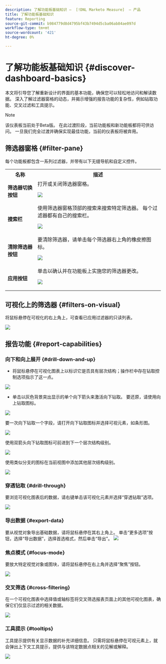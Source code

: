 ```yaml
---
description: 了解功能板基础知识 —  [!DNL Marketo Measure]  — 产品
title: 了解功能板基础知识
feature: Reporting
source-git-commit: b984779d8d4795bf43b7494d5cba06ab84ae097d
workflow-type: tm+mt
source-wordcount: '421'
ht-degree: 0%

---
```


# 了解功能板基础知识 {#discover-dashboard-basics}

本文将引导您了解重新设计的界面的基本功能，确保您可以轻松地访问和解读数据。 深入了解过滤器窗格的动态，并揭示增强的报告功能的复杂性，例如钻取功能、交叉过滤和工具提示。

>[!NOTE]
>
>该仪表板当前处于Beta版。 在此过渡阶段，当前功能板和新功能板都将可供访问。 一旦我们完全过渡并确保实现最佳功能，当前的仪表板将被弃用。

## 筛选器窗格 {#filter-pane}

每个功能板都包含一系列过滤器，并带有以下无缝导航和自定义控件。

<table style="table-layout:auto"> 
 <tbody> 
  <tr> 
   <th>名称</th> 
   <th>描述</th>
  </tr> 
  <tr> 
   <td><b>筛选器切换按钮</b></td>
   <td>打开或关闭筛选器窗格。
   <p><img src="assets/discover-dashboard-basics-1.png"></td>
  </tr>
  <tr> 
   <td><b>搜索栏</b></td>
   <td>使用筛选器窗格顶部的搜索来搜索特定筛选器。 每个过滤器都有自己的搜索栏。
   <p><img src="assets/discover-dashboard-basics-2.png"></td>
  </tr>
   <tr> 
   <td><b>清除筛选器按钮</b></td>
   <td>要清除筛选器，请单击每个筛选器右上角的橡皮擦图标。
   <p><img src="assets/discover-dashboard-basics-3.png"></td>
  </tr>
  <tr> 
   <td><b>应用按钮</b></td>
   <td>单击以确认并在功能板上实施您的筛选器更改。
   <p><img src="assets/discover-dashboard-basics-3a.png"></td>
  </tr>
 </tbody> 
</table>

## 可视化上的筛选器 {#filters-on-visual}

将鼠标悬停在可视化的右上角上，可查看已应用过滤器的只读列表。

![](assets/discover-dashboard-basics-3b.png)

## 报告功能 {#report-capabilities}

### 向下和向上展开 {#drill-down-and-up}

* 将鼠标悬停在可视化图表上以标识它是否具有层次结构；操作栏中存在钻取控制选项指示了这一点。

![](assets/discover-dashboard-basics-4.png)

* 单击以灰色背景突出显示的单个向下箭头来激活向下钻取。 要还原，请使用向上钻取图标。

![](assets/discover-dashboard-basics-5.png)

要一次向下钻取一个字段，请打开向下钻取图标并选择可视元素，如条形图。

![](assets/discover-dashboard-basics-6.gif)

使用双箭头向下钻取图标可前进到下一个层次结构级别。

![](assets/discover-dashboard-basics-7.gif)

使用类似分支的图标在当前视图中添加其他层次结构级别。

![](assets/discover-dashboard-basics-8.gif)

### 穿透钻取 {#drill-through}

要浏览可视化图表后的数据，请右键单击该可视化元素并选择“穿透钻取”选项。

![](assets/discover-dashboard-basics-9.gif)

### 导出数据 {#export-data}

要从视觉对象导出基础数据，请将鼠标悬停在其右上角上。 单击“更多选项”按钮，选择“导出数据”，选择首选格式，然后单击“导出”。
![](assets/discover-dashboard-basics-10.gif)

### 焦点模式 {#focus-mode}

要放大特定视觉对象或图块，请将鼠标悬停在右上角并选择“聚焦”按钮。

![](assets/discover-dashboard-basics-11.gif)

### 交叉筛选 {#cross-filtering}

在一个可视化图表中选择值或轴标签将交叉筛选报表页面上的其他可视化图表，确保它们仅显示过滤的相关数据。

![](assets/discover-dashboard-basics-12.gif)

### 工具提示 {#tooltips}

工具提示提供有关显示数据的补充详细信息。 只需将鼠标悬停在可视元素上，就会弹出上下文工具提示，提供与该特定数据点相关的见解或解释。

![](assets/discover-dashboard-basics-13.gif)
